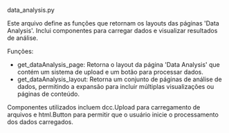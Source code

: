 data_analysis.py

Este arquivo define as funções que retornam os layouts das páginas 'Data Analysis'. Inclui componentes
para carregar dados e visualizar resultados de análise.

Funções:
- get_dataAnalysis_page: Retorna o layout da página 'Data Analysis' que contém um sistema de upload
  e um botão para processar dados.
- get_dataAnalysis_layout: Retorna um conjunto de páginas de análise de dados, permitindo a expansão
  para incluir múltiplas visualizações ou páginas de conteúdo.

Componentes utilizados incluem dcc.Upload para carregamento de arquivos e html.Button para permitir
que o usuário inicie o processamento dos dados carregados.

